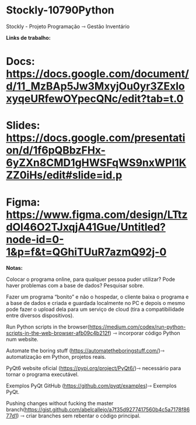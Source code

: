 # Stockly-10790Python
Stockly - Projeto Programação ⇾ Gestão Inventário

**Links de trabalho:**
# Docs: https://docs.google.com/document/d/11_MzBAp5Jw3MxyjOu0yr3ZExloxyqeURfewOYpecQNc/edit?tab=t.0
# Slides: https://docs.google.com/presentation/d/1f6pQBbzFHx-6yZXn8CMD1gHWSFqWS9nxWPl1KZZ0iHs/edit#slide=id.p
# Figma: https://www.figma.com/design/LTtzdOl46O2TJxqjA41Gue/Untitled?node-id=0-1&p=f&t=QGhiTUuR7azmQ92j-0

**Notas:**

Colocar o programa online, para qualquer pessoa puder utilizar? Pode haver problemas com a base de dados? Pesquisar sobre.

Fazer um programa “bonito” e não o hospedar, o cliente baixa o programa e a base de dados e criada e guardada localmente no PC e depois o mesmo pode fazer o upload dela para um serviço de cloud (tira a compatibilidade entre diversos dispositivos).

Run Python scripts in the browser(https://medium.com/codex/run-python-scripts-in-the-web-browser-afb09c4b212f) ⇾ incorporar código Python num website.

Automate the boring stuff (https://automatetheboringstuff.com/)⇾ automatização em Python, projetos reais.

PyQt6 website oficial (https://pypi.org/project/PyQt6/)⇾ necessário para tornar o programa executável.

Exemplos PyQt GitHub (https://github.com/pyqt/examples)⇾ Exemplos PyQt.

Pushing changes without fucking the master branch(https://gist.github.com/abelcallejo/a7f35d9277417560b4c5a7178f8677d1) ⇾ criar branches sem rebentar o código principal.
